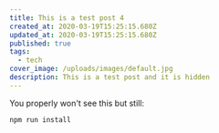 ```yaml
---
title: This is a test post 4
created_at: 2020-03-19T15:25:15.680Z
updated_at: 2020-03-19T15:25:15.680Z
published: true
tags:
  - tech
cover_image: /uploads/images/default.jpg
description: This is a test post and it is hidden
---
```


You properly won't see this but still:

```bash
npm run install
```
